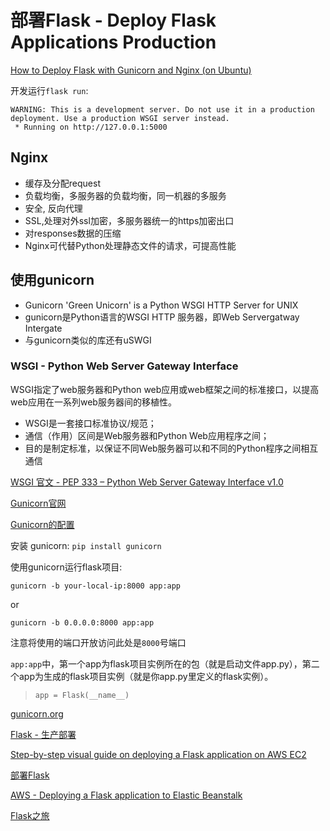 # 部署Flask - Deploy Flask Applications Production


[How to Deploy Flask with Gunicorn and Nginx (on Ubuntu)](https://www.youtube.com/watch?v=KWIIPKbdxD0)


开发运行`flask run`:

```
WARNING: This is a development server. Do not use it in a production deployment. Use a production WSGI server instead.
 * Running on http://127.0.0.1:5000
```


## Nginx

- 缓存及分配request
- 负载均衡，多服务器的负载均衡，同一机器的多服务
- 安全, 反向代理
- SSL,处理对外ssl加密，多服务器统一的https加密出口
- 对responses数据的压缩
- Nginx可代替Python处理静态文件的请求，可提高性能

## 使用gunicorn

- Gunicorn 'Green Unicorn' is a Python WSGI HTTP Server for UNIX
- gunicorn是Python语言的WSGI HTTP 服务器，即Web Servergatway Intergate
- 与gunicorn类似的库还有uSWGI

### WSGI - Python Web Server Gateway Interface

WSGI指定了web服务器和Python web应用或web框架之间的标准接口，以提高web应用在一系列web服务器间的移植性。

- WSGI是一套接口标准协议/规范；
- 通信（作用）区间是Web服务器和Python Web应用程序之间；
- 目的是制定标准，以保证不同Web服务器可以和不同的Python程序之间相互通信

[WSGI 官文 - PEP 333 – Python Web Server Gateway Interface v1.0](https://peps.python.org/pep-0333/)

[Gunicorn官网](https://gunicorn.org)

[Gunicorn的配置](https://docs.gunicorn.org/en/stable/settings.html)

安装 gunicorn: 
`pip install gunicorn`

使用gunicorn运行flask项目: 

`gunicorn -b your-local-ip:8000 app:app`

or

`gunicorn -b 0.0.0.0:8000 app:app`

注意将使用的端口开放访问此处是`8000`号端口

`app:app`中，第一个app为flask项目实例所在的包（就是启动文件app.py），第二个app为生成的flask项目实例（就是你app.py里定义的flask实例）。
> `app = Flask(__name__)`


[gunicorn.org](https://gunicorn.org/)

[Flask - 生产部署](https://dormousehole.readthedocs.io/en/latest/deploying/index.html)

[Step-by-step visual guide on deploying a Flask application on AWS EC2](https://medium.com/techfront/step-by-step-visual-guide-on-deploying-a-flask-application-on-aws-ec2-8e3e8b82c4f7)

[部署Flask](https://spacewander.github.io/explore-flask-zh/13-deployment.html)

[AWS - Deploying a Flask application to Elastic Beanstalk](https://docs.aws.amazon.com/elasticbeanstalk/latest/dg/create-deploy-python-flask.html)

[Flask之旅](https://spacewander.github.io/explore-flask-zh/)